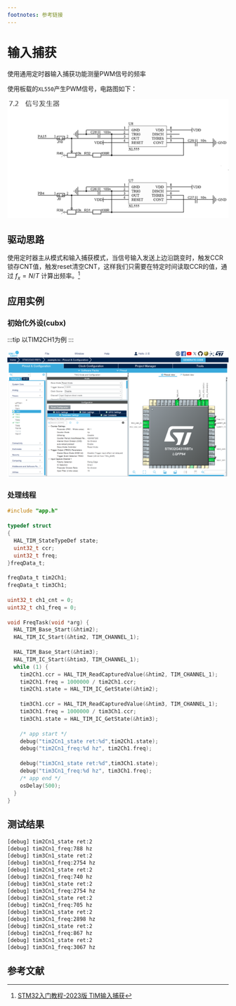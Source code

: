```yaml
---
footnotes: 参考链接
---
```


# 输入捕获

使用通用定时器输入捕获功能测量PWM信号的频率

使用板载的`XL550`产生PWM信号，电路图如下：

![alt text](figures/xl550-sch.png)

## 驱动思路

使用定时器主从模式和输入捕获模式，当信号输入发送上边沿跳变时，触发CCR锁存CNT值，触发reset清空CNT，这样我们只需要在特定时间读取CCR的值，通过 $f_{x} = N/T$ 计算出频率。[^1]

[^1]: [STM32入门教程-2023版 TIM输入捕获](https://www.bilibili.com/video/BV1th411z7sn?p=17&vd_source=5eb3559f14ff1452cac51806869d20fd)

## 应用实例

### 初始化外设(cubx)

:::tip
以TIM2CH1为例
:::

![TIM2配置](figures/image-2.png)

### 处理线程

```c title="freq.c"
#include "app.h"

typedef struct
{
  HAL_TIM_StateTypeDef state;
  uint32_t ccr;
  uint32_t freq;
}freqData_t;

freqData_t tim2Ch1;
freqData_t tim3Ch1;

uint32_t ch1_cnt = 0;
uint32_t ch1_freq = 0;

void FreqTask(void *arg) {
  HAL_TIM_Base_Start(&htim2);
  HAL_TIM_IC_Start(&htim2, TIM_CHANNEL_1);

  HAL_TIM_Base_Start(&htim3);
  HAL_TIM_IC_Start(&htim3, TIM_CHANNEL_1);
  while (1) {
    tim2Ch1.ccr = HAL_TIM_ReadCapturedValue(&htim2, TIM_CHANNEL_1);
    tim2Ch1.freq = 1000000 / tim2Ch1.ccr;
    tim2Ch1.state = HAL_TIM_IC_GetState(&htim2);

    tim3Ch1.ccr = HAL_TIM_ReadCapturedValue(&htim3, TIM_CHANNEL_1);
    tim3Ch1.freq = 1000000 / tim3Ch1.ccr;
    tim3Ch1.state = HAL_TIM_IC_GetState(&htim3);

    /* app start */
    debug("tim2Cn1_state ret:%d",tim2Ch1.state);
    debug("tim2Cn1_freq:%d hz", tim2Ch1.freq);

    debug("tim3Cn1_state ret:%d",tim3Ch1.state);
    debug("tim3Cn1_freq:%d hz", tim3Ch1.freq);
    /* app end */
    osDelay(500);
  }
}
```

## 测试结果

```log
[debug] tim2Cn1_state ret:2
[debug] tim2Cn1_freq:788 hz
[debug] tim3Cn1_state ret:2
[debug] tim3Cn1_freq:2754 hz
[debug] tim2Cn1_state ret:2
[debug] tim2Cn1_freq:740 hz
[debug] tim3Cn1_state ret:2
[debug] tim3Cn1_freq:2754 hz
[debug] tim2Cn1_state ret:2
[debug] tim2Cn1_freq:705 hz
[debug] tim3Cn1_state ret:2
[debug] tim3Cn1_freq:2898 hz
[debug] tim2Cn1_state ret:2
[debug] tim2Cn1_freq:867 hz
[debug] tim3Cn1_state ret:2
[debug] tim3Cn1_freq:3067 hz
```

## 参考文献


